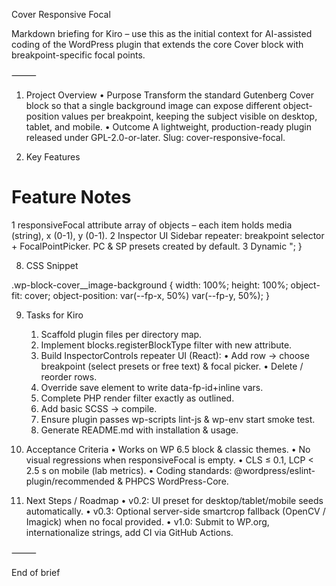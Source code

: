 Cover Responsive Focal

Markdown briefing for Kiro – use this as the initial context for AI-assisted coding of the WordPress plugin that extends the core Cover block with breakpoint-specific focal points.

⸻

1. Project Overview
	•	Purpose  Transform the standard Gutenberg Cover block so that a single background image can expose different object-position values per breakpoint, keeping the subject visible on desktop, tablet, and mobile.
	•	Outcome  A lightweight, production-ready plugin released under GPL-2.0-or-later. Slug: cover-responsive-focal.

2. Key Features

#	Feature	Notes
1	responsiveFocal attribute	array of objects – each item holds media (string), x (0-1), y (0-1).
2	Inspector UI	Sidebar repeater: breakpoint selector + FocalPointPicker. PC & SP presets created by default.
3	Dynamic <style> injection	render_block filter outputs per-block <style> setting CSS variables --fp-x/--fp-y inside each media query.
4	Single <img> rendering	Re-uses the Cover block’s <img>; no extra markup, no layout shift.
5	Backward compatibility	Works as normal when responsiveFocal is empty – falls back to core focalPoint.

3. Tech Stack & Tooling
	•	WordPress 6.5+ (Block Themes OK).
	•	@wordpress/scripts – build ESNext → ES5 via Babel.
	•	React 18 / Gutenberg Packages (@wordpress/block-editor, @wordpress/components, …).
	•	PHP 7.4+ for plugin bootstrap & server-side rendering.
	•	SCSS compiled to CSS (optional – vanilla CSS acceptable).

4. Directory Structure (proposed)

cover-responsive-focal/
├── build/                 # compiled JS/CSS
├── src/
│   ├── index.js           # `registerBlockType` filter & extension entry
│   ├── inspector.js       # Responsive Focal repeater UI
│   ├── save.js            # overrides Cover save element
│   └── style.scss         # shared CSS (object-position vars)
├── plugin.php             # plugin header + render_block filter
├── package.json
├── composer.json          # (optional) autoload if needed
└── readme.txt             # wp.org format

5. Attribute Schema

responsiveFocal: {
  type: 'array',
  default: [], // [{ media:'(max-width:767px)', x:0.60, y:0.40 }, …]
},

Default core attributes (url, id, focalPoint, …) stay untouched.

6. JavaScript Outline

// index.js
import { addFilter } from '@wordpress/hooks';
import { registerResponsiveFocal } from './inspector';

addFilter(
  'blocks.registerBlockType',
  'crf/extend-cover',
  ( settings, name ) => {
    if ( name !== 'core/cover' ) return settings;
    settings.attributes.responsiveFocal = { type: 'array', default: [] };
    return settings;
  }
);

	•	Detailed code for InspectorControls repeater and save.js to be generated by Kiro (see tasks).

7. PHP Outline

// plugin.php
/*
Plugin Name: Cover Responsive Focal
Description: Adds breakpoint-specific focal points to the Gutenberg Cover block.
Version: 0.1.0
License: GPL-2.0-or-later
*/

add_filter( 'render_block', 'crf_render_block', 10, 2 );
function crf_render_block( $content, $block ) {
    if ( 'core/cover' !== $block['blockName'] ) return $content;
    $attrs = $block['attrs'];
    if ( empty( $attrs['responsiveFocal'] ) ) return $content;
    $id = sanitize_key( $attrs['dataFpId'] ?? wp_unique_id( 'crf-' ) );
    $rules = '';
    foreach ( $attrs['responsiveFocal'] as $row ) {
        $rules .= sprintf( '@media %s{[data-fp-id="%s"]{--fp-x:%s%%;--fp-y:%s%%;}}',
            $row['media'], $id, $row['x']*100, $row['y']*100 );
    }
    return $content . "<style id=\"$id\">$rules</style>";
}

8. CSS Snippet

.wp-block-cover__image-background {
  width: 100%;
  height: 100%;
  object-fit: cover;
  object-position: var(--fp-x, 50%) var(--fp-y, 50%);
}

9. Tasks for Kiro
	1.	Scaffold plugin files per directory map.
	2.	Implement blocks.registerBlockType filter with new attribute.
	3.	Build InspectorControls repeater UI (React):
	•	Add row → choose breakpoint (select presets or free text) & focal picker.
	•	Delete / reorder rows.
	4.	Override save element to write data-fp-id+inline vars.
	5.	Complete PHP render filter exactly as outlined.
	6.	Add basic SCSS → compile.
	7.	Ensure plugin passes wp-scripts lint-js & wp-env start smoke test.
	8.	Generate README.md with installation & usage.

10. Acceptance Criteria
	•	Works on WP 6.5 block & classic themes.
	•	No visual regressions when responsiveFocal is empty.
	•	CLS ≤ 0.1, LCP < 2.5 s on mobile (lab metrics).
	•	Coding standards: @wordpress/eslint-plugin/recommended & PHPCS WordPress-Core.

11. Next Steps / Roadmap
	•	v0.2: UI preset for desktop/tablet/mobile seeds automatically.
	•	v0.3: Optional server-side smartcrop fallback (OpenCV / Imagick) when no focal provided.
	•	v1.0: Submit to WP.org, internationalize strings, add CI via GitHub Actions.

⸻

End of brief